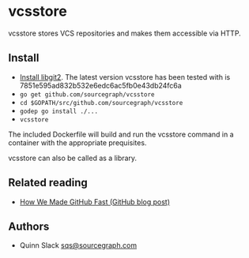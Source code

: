 # vcsstore

vcsstore stores VCS repositories and makes them accessible via HTTP.

## Install

* [Install libgit2](https://github.com/libgit2/libgit2). The latest version vcsstore has been tested with is
  7851e595ad832b532e6edc6ac5fb0e43db24fc6a
* `go get github.com/sourcegraph/vcsstore`
* `cd $GOPATH/src/github.com/sourcegraph/vcsstore`
* `godep go install ./...`
* `vcsstore`

The included Dockerfile will build and run the vcsstore command in a container with the appropriate prequisites.

vcsstore can also be called as a library.

## Related reading

* [How We Made GitHub Fast (GitHub blog post)](https://github.com/blog/530-how-we-made-github-fast)

## Authors

* Quinn Slack <sqs@sourcegraph.com>
